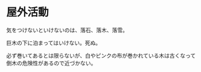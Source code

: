 # 屋外活動

気をつけないといけないのは、落石、落木、落雪。

巨木の下に泊まってはいけない。死ぬ。

必ず巻いてあるとは限らないが、白やピンクの布が巻かれている木は古くなって倒木の危険性があるので近づかない。
